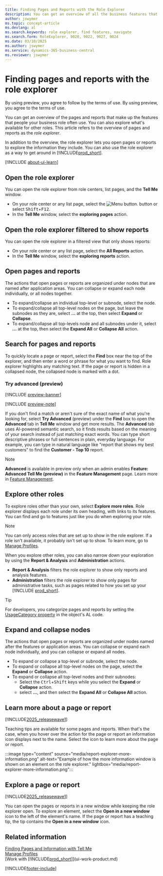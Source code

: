 ```yaml
---
title: Finding Pages and Reports with the Role Explorer
description: You can get an overview of all the business features that are available for your role, and for other roles, with the Role Explorer.
author: jswymer
ms.topic: concept-article
ms.devlang: al
ms.search.keywords: role explorer, find features, navigate
ms.search.form: RoleExplorer, 9020, 9022, 9027, 9024
ms.date: 03/10/2025
ms.author: jswymer
ms.service: dynamics-365-business-central
ms.reviewer: jswymer
---
```


# Finding pages and reports with the role explorer


By using preview, you agree to follow by the terms of use.
By using preview, you agree to the terms of use.

You can get an overview of the pages and reports that make up the features that people your business role often use. You can also explore what's available for other roles. This article refers to the overview of pages and reports as the *role explorer*.

In addition to the overview, the role explorer lets you open pages or reports to explore the information they include. You can also use the role explorer as a way to get around in [!INCLUDE[prod_short](includes/prod_short.md)].

[!INCLUDE [about-ui-learn](includes/about-ui-learn.md)]

## Open the role explorer

You can open the role explorer from role centers, list pages, and the **Tell Me** window.

- On your role center or any list page, select the ![Menu button.](media/ui_menu_button.png "Menu button") button or select <kbd>Shift</kbd>+<kbd>F12</kbd>.
- In the **Tell Me** window, select the **exploring pages** action.

## Open the role explorer filtered to show reports

You can open the role explorer in a filtered view that only shows reports:

- On your role center or any list page, select the **All Reports** action.
- In the **Tell Me** window, select the **exploring reports** action.

## Open pages and reports

The actions that open pages or reports are organized under nodes that are named after application areas. You can collapse or expand each node individually, or all nodes together.

- To expand/collapse an individual top-level or subnode, select the node.
- To expand/collapse all top-level nodes on the page, but leave the subnodes as they are, select **...** at the top, then select **Expand** or **Collapse**.
- To expand/collapse all top-levels node and all subnodes under it, select **...** at the top, then select the **Expand All** or **Collapse All** action.

## Search for pages and reports

To quickly locate a page or report, select the **Find** box near the top of the explorer, and then enter a word or phrase for what you want to find. Role explorer highlights any matching text. If the page or report is hidden in a collapsed node, the collapsed node is marked with a dot.

### Try advanced (preview)

[!INCLUDE [preview-banner](~/../shared-content/shared/preview-includes/preview-banner-section.md)]

[!INCLUDE [preview-note](~/../shared-content/shared/preview-includes/production-ready-preview-dynamics365.md)]

If you don't find a match or aren't sure of the exact name of what you're looking for, select **Try Advanced** (preview) under the **Find** box to open the **Advanced** tab in **Tell Me** window and get more results. The **Advanced** tab uses AI-powered semantic search, so it finds results based on the meaning of your search instead of just matching exact words. You can type short descriptive phrases or full sentences in plain, everyday language. For example, you can type in natural language like "report that shows my best customers" to find the **Customer - Top 10** report.

> [!NOTE]
> **Advanced** is available in preview only when an admin enables **Feature: Advanced Tell Me (preview)** in the **Feature Management** page. Learn more in [Feature Management](/dynamics365/business-central/dev-itpro/administration/feature-management).

## Explore other roles

To explore roles other than your own, select **Explore more roles**. Role explorer displays each role under its own heading, with links to its features. You can find and go to features just like you do when exploring your role.

> [!NOTE]
> You can only access roles that are set up to show in the role explorer. If a role isn't available, it probably isn't set up to show. To learn more, go to [Manage Profiles](admin-users-profiles-roles.md).

When you explore other roles, you can also narrow down your exploration by using the **Report & Analysis** and **Administration** actions.

- **Report & Analysis** filters the role explorer to show only reports and analysis features.
- **Administration** filters the role explorer to show only pages for administrative tasks, such as pages related to how you set up your [!INCLUDE [prod_short](includes/prod_short.md)].

> [!TIP]
> For developers, you categorize pages and reports by setting the [UsageCategory property](/dynamics365/business-central/dev-itpro/developer/properties/devenv-usagecategory-property) in the object's AL code.
<!--
 
## Role explorer actions

There a several actions along the top of the role explorer to help you locate features of your role and other roles.

|Action|Description|
|------|------|
|**All**|Shows all features that are related to the role.|
|**Find**|Lets you enter a word or phrase to quickly locate feature names that match.|
|**Explore more roles**|All business features that are available for all roles including your own. When exploring all roles, the other actions work the same way, except for all roles shown. **NOTE:** You can only access roles that are set up to show in role explorer. For more information, see [Manage Profiles](admin-users-profiles-roles.md).  |
|**Report & Analysis**|This action Shows only those features that are categorized as reports and analysis features.|
|**Administration**|Shows only those features that are categorized as administration features.|

<!--
Choose the **Find** action at the top of the role explorer to quickly locate feature names that contain a certain term.

Choose the **Explore more roles** action at the top of the role explorer to get an overview of all business features that are available for all roles including your own.

> [!NOTE]
> Only Role Center actions for profiles where the **Show in Role Explorer** check box is selected will appear on the extended version of the role explorer (shown with the **Explore more roles** action). For more information, see [Manage Profiles](admin-users-profiles-roles.md).
-->

## Expand and collapse nodes

The actions that open pages or reports are organized under nodes named after the features or application areas. You can collapse or expand each node individually, and you can collapse or expand all nodes.

- To expand or collapse a top-level or subnode, select the node.
- To expand or collapse all top-level nodes on the page, select the **Expand** or **Collapse** action.
- To expand or collapse all top-level nodes and their subnodes:
  - Select the <kbd>Ctrl</kbd>+<kbd>Shift</kbd> keys while you select the **Expand** or **Collapse** action.
  - select **...**, and then select the **Expand All** or **Collapse All** action.

## Learn more about a page or report

[!INCLUDE[2025_releasewave1](includes/2025_releasewave1.md)]

Teaching tips are available for some pages and reports. When that's the case, when you hover over the action for the page or report an information icon displays next to the name. Select the icon to learn more about the page or report.

:::image type="content" source="media/report-explorer-more-information.png" alt-text="Example of how the more information window is shown on an element on the role explorer." lightbox="media/report-explorer-more-information.png":::

## Explore a page or report

[!INCLUDE[2025_releasewave1](includes/2025_releasewave1.md)]

You can open the pages or reports in a new window while keeping the role explorer open. To explore an element, select the **Open in a new window** icon to the left of the element's name. If the page or report has a teaching tip, the tip contains the **Open in a new window** icon.

## Related information

[Finding Pages and Information with Tell Me](ui-search.md)  
[Manage Profiles](admin-users-profiles-roles.md)  
[Work with [!INCLUDE[prod_short](includes/prod_short.md)]](ui-work-product.md)  

[!INCLUDE[footer-include](includes/footer-banner.md)]
